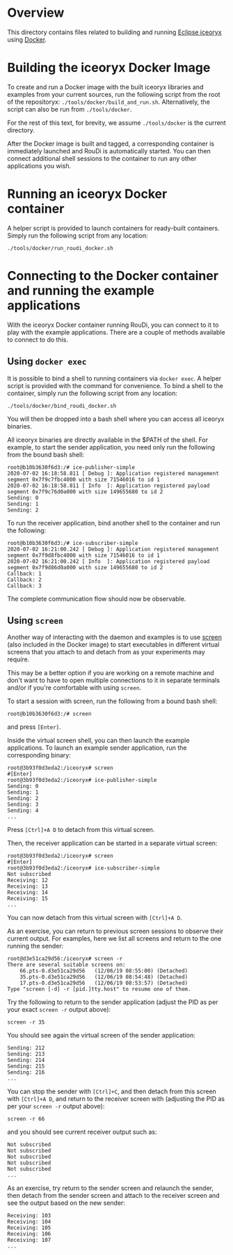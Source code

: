 # Overview

This directory contains files related to building and running [Eclipse iceoryx](https://github.com/eclipse/iceoryx) using [Docker](https://www.docker.com/).

# Building the iceoryx Docker Image

To create and run a Docker image with the built iceoryx libraries and examples from your current sources, run the following script from the root of the repositoryx: `./tools/docker/build_and_run.sh`. Alternatively, the script can also be run from `./tools/docker`.

For the rest of this text, for brevity, we assume `./tools/docker` is the current directory.

After the Docker image is built and tagged, a corresponding container is immediately launched and RouDi is automatically started. You can then connect additional shell sessions to the container to run any other applications you wish.

# Running an iceoryx Docker container

A helper script is provided to launch containers for ready-built containers.
Simply run the following script from any location:
```
./tools/docker/run_roudi_docker.sh
```

# Connecting to the Docker container and running the example applications

With the iceoryx Docker container running RouDi, you can connect to it to play with the example applications.
There are a couple of methods available to connect to do this.

## Using `docker exec`

It is possible to bind a shell to running containers via `docker exec`. A helper script is provided with the command for convenience.
To bind a shell to the container, simply run the following script from any location:
```
./tools/docker/bind_roudi_docker.sh
```
You will then be dropped into a bash shell where you can access all iceoryx binaries.

All iceoryx binaries are directly available in the $PATH of the shell.
For example, to start the sender application, you need only run the following from the bound bash shell:

```
root@b10b3630f6d3:/# ice-publisher-simple 
2020-07-02 16:18:58.811 [ Debug ]: Application registered management segment 0x7f9c7fbc4000 with size 71546016 to id 1
2020-07-02 16:18:58.811 [ Info  ]: Application registered payload segment 0x7f9c76d0a000 with size 149655680 to id 2
Sending: 0
Sending: 1
Sending: 2
```

To run the receiver application, bind another shell to the container and run the following:

```
root@b10b3630f6d3:/# ice-subscriber-simple 
2020-07-02 16:21:00.242 [ Debug ]: Application registered management segment 0x7f9d8fbc4000 with size 71546016 to id 1
2020-07-02 16:21:00.242 [ Info  ]: Application registered payload segment 0x7f9d86d0a000 with size 149655680 to id 2
Callback: 1
Callback: 2
Callback: 3
```

The complete communication flow should now be observable.

## Using `screen`

Another way of interacting with the daemon and examples is to use [screen](https://www.gnu.org/software/screen/) (also included in the Docker image) to start executables in different virtual screens that you attach to and detach from as your experiments may require.

This may be a better option if you are working on a remote machine and don't want to have to open multiple connections to it in separate terminals and/or if you're comfortable with using `screen`.

To start a session with screen, run the following from a bound bash shell:

```
root@b10b3630f6d3:/# screen
```

and press `[Enter]`.

Inside the virtual screen shell, you can then launch the example applications.
To launch an example sender application, run the corresponding binary:

```
root@3b93f0d3eda2:/iceoryx# screen
#[Enter]
root@3b93f0d3eda2:/iceoryx# ice-publisher-simple
Sending: 0
Sending: 1
Sending: 2
Sending: 3
Sending: 4
...
```

Press `[Ctrl]+A D` to detach from this virtual screen.

Then, the receiver application can be started in a separate virtual screen:

```
root@3b93f0d3eda2:/iceoryx# screen
#[Enter]
root@3b93f0d3eda2:/iceoryx# ice-subscriber-simple
Not subscribed
Receiving: 12
Receiving: 13
Receiving: 14
Receiving: 15
...
```

You can now detach from this virtual screen with `[Ctrl]+A D`.

As an exercise, you can return to previous screen sessions to observe their current output.
For examples, here we list all screens and return to the one running the sender:

```
root@d3e51ca29d56:/iceoryx# screen -r
There are several suitable screens on:
	66.pts-0.d3e51ca29d56	(12/06/19 08:55:00)	(Detached)
	35.pts-0.d3e51ca29d56	(12/06/19 08:54:48)	(Detached)
	17.pts-0.d3e51ca29d56	(12/06/19 08:53:57)	(Detached)
Type "screen [-d] -r [pid.]tty.host" to resume one of them.
```

Try the following to return to the sender application (adjust the PID as per your exact `screen -r` output above):

```
screen -r 35
```

You should see again the virtual screen of the sender application:

```
Sending: 212
Sending: 213
Sending: 214
Sending: 215
Sending: 216
...
```

You can stop the sender with `[Ctrl]+C`, and then detach from this screen with `[Ctrl]+A D`, and return to the receiver screen with (adjusting the PID as per your `screen -r` output above):

```
screen -r 66
```

and you should see current receiver output such as:

```
Not subscribed
Not subscribed
Not subscribed
Not subscribed
Not subscribed
...
```

As an exercise, try return to the sender screen and relaunch the sender, then detach from the sender screen and attach to the receiver screen and see the output based on the new sender:

```
Receiving: 103
Receiving: 104
Receiving: 105
Receiving: 106
Receiving: 107
...
```
